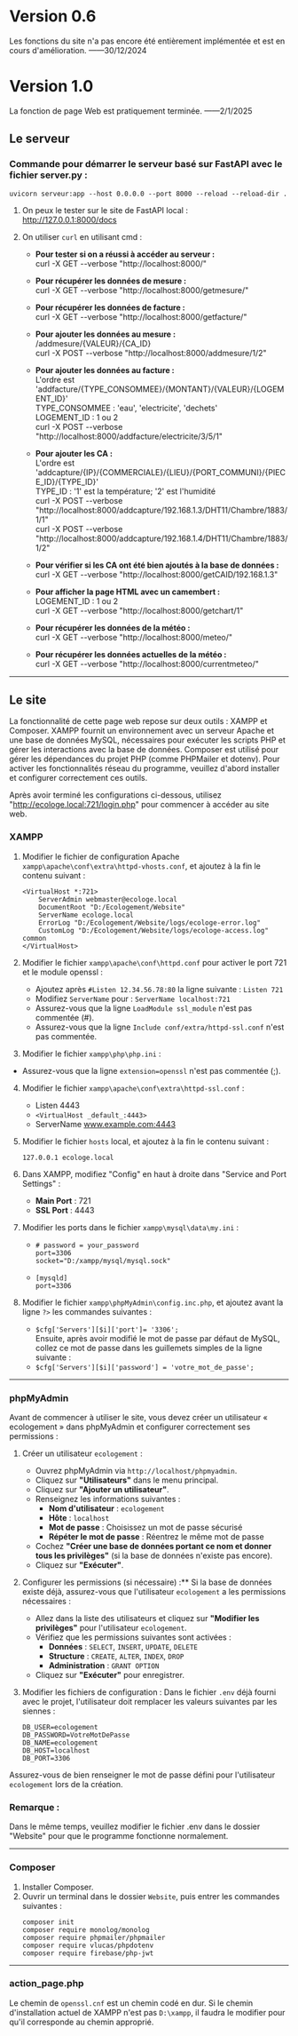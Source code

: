 # Version 0.6

Les fonctions du site n'a pas encore été entièrement implémentée et est en cours d'amélioration.   ——30/12/2024

# Version 1.0

La fonction de page Web est pratiquement terminée.   ——2/1/2025

## Le serveur

### Commande pour démarrer le serveur basé sur FastAPI avec le fichier server.py :
    uvicorn serveur:app --host 0.0.0.0 --port 8000 --reload --reload-dir .

1. On peux le tester sur le site de FastAPI local :  
    http://127.0.0.1:8000/docs

2. On utiliser `curl` en utilisant cmd :

    - **Pour tester si on a réussi à accéder au serveur :**  
        curl -X GET --verbose "http://localhost:8000/"

    - **Pour récupérer les données de mesure :**  
        curl -X GET --verbose "http://localhost:8000/getmesure/"

    - **Pour récupérer les données de facture :**  
        curl -X GET --verbose "http://localhost:8000/getfacture/"

    - **Pour ajouter les données au mesure :**  
        /addmesure/{VALEUR}/{CA_ID}  
        curl -X POST --verbose "http://localhost:8000/addmesure/1/2"

    - **Pour ajouter les données au facture :**  
        L'ordre est 'addfacture/{TYPE_CONSOMMEE}/{MONTANT}/{VALEUR}/{LOGEMENT_ID}'  
        TYPE_CONSOMMEE : 'eau', 'electricite', 'dechets'  
        LOGEMENT_ID : 1 ou 2  
        curl -X POST --verbose "http://localhost:8000/addfacture/electricite/3/5/1"

    - **Pour ajouter les CA :**  
        L'ordre est 'addcapture/{IP}/{COMMERCIALE}/{LIEU}/{PORT_COMMUNI}/{PIECE_ID}/{TYPE_ID}'  
        TYPE_ID : '1' est la température; '2' est l'humidité  
        curl -X POST --verbose "http://localhost:8000/addcapture/192.168.1.3/DHT11/Chambre/1883/1/1"  
        curl -X POST --verbose "http://localhost:8000/addcapture/192.168.1.4/DHT11/Chambre/1883/1/2"

    - **Pour vérifier si les CA ont été bien ajoutés à la base de données :**  
        curl -X GET --verbose "http://localhost:8000/getCAID/192.168.1.3"

    - **Pour afficher la page HTML avec un camembert :**  
        LOGEMENT_ID : 1 ou 2  
        curl -X GET --verbose "http://localhost:8000/getchart/1"

    - **Pour récupérer les données de la météo :**  
        curl -X GET --verbose "http://localhost:8000/meteo/"

    - **Pour récupérer les données actuelles de la météo :**  
        curl -X GET --verbose "http://localhost:8000/currentmeteo/"

---

## Le site

La fonctionnalité de cette page web repose sur deux outils : XAMPP et Composer. XAMPP fournit un environnement avec un serveur Apache et une base de données MySQL, nécessaires pour exécuter les scripts PHP et gérer les interactions avec la base de données. Composer est utilisé pour gérer les dépendances du projet PHP (comme PHPMailer et dotenv). Pour activer les fonctionnalités réseau du programme, veuillez d'abord installer et configurer correctement ces outils.

Après avoir terminé les configurations ci-dessous, utilisez "http://ecologe.local:721/login.php" pour commencer à accéder au site web.


### XAMPP

1. Modifier le fichier de configuration Apache `xampp\apache\conf\extra\httpd-vhosts.conf`, et ajoutez à la fin le contenu suivant :  
    ```
    <VirtualHost *:721>
        ServerAdmin webmaster@ecologe.local
        DocumentRoot "D:/Ecologement/Website"
        ServerName ecologe.local
        ErrorLog "D:/Ecologement/Website/logs/ecologe-error.log"
        CustomLog "D:/Ecologement/Website/logs/ecologe-access.log" common
    </VirtualHost>
    ```

2. Modifier le fichier `xampp\apache\conf\httpd.conf` pour activer le port 721 et le module openssl :  
    - Ajoutez après `#Listen 12.34.56.78:80` la ligne suivante : `Listen 721`  
    - Modifiez `ServerName` pour : `ServerName localhost:721`
    - Assurez-vous que la ligne `LoadModule ssl_module` n'est pas commentée (#).
    - Assurez-vous que la ligne `Include conf/extra/httpd-ssl.conf` n'est pas commentée.

3. Modifier le fichier `xampp\php\php.ini` :
  - Assurez-vous que la ligne `extension=openssl` n'est pas commentée (;).

4. Modifier le fichier `xampp\apache\conf\extra\httpd-ssl.conf` :  
    - Listen 4443  
    - `<VirtualHost _default_:4443>`  
    - ServerName www.example.com:4443

5. Modifier le fichier `hosts` local, et ajoutez à la fin le contenu suivant :  
    ```
    127.0.0.1 ecologe.local
    ```

6. Dans XAMPP, modifiez "Config" en haut à droite dans "Service and Port Settings" :  
    - **Main Port** : 721  
    - **SSL Port** : 4443  

7. Modifier les ports dans le fichier `xampp\mysql\data\my.ini` :  
    - ```
      # password = your_password  
      port=3306  
      socket="D:/xampp/mysql/mysql.sock"
      ```  
    - ```
      [mysqld]  
      port=3306
      ```

8. Modifier le fichier `xampp\phpMyAdmin\config.inc.php`, et ajoutez avant la ligne `?>` les commandes suivantes :  
    - `$cfg['Servers'][$i]['port']= '3306';`  
    Ensuite, après avoir modifié le mot de passe par défaut de MySQL, collez ce mot de passe dans les guillemets simples de la ligne suivante :  
    - `$cfg['Servers'][$i]['password'] = 'votre_mot_de_passe';`

---

### phpMyAdmin

Avant de commencer à utiliser le site, vous devez créer un utilisateur « ecologement » dans phpMyAdmin et configurer correctement ses permissions :


1. Créer un utilisateur `ecologement` :
    - Ouvrez phpMyAdmin via `http://localhost/phpmyadmin`.
    - Cliquez sur **"Utilisateurs"** dans le menu principal.
    - Cliquez sur **"Ajouter un utilisateur"**.
    - Renseignez les informations suivantes :
       - **Nom d'utilisateur** : `ecologement`
       - **Hôte** : `localhost`
       - **Mot de passe** : Choisissez un mot de passe sécurisé
       - **Répéter le mot de passe** : Réentrez le même mot de passe
    - Cochez **"Créer une base de données portant ce nom et donner tous les privilèges"** (si la base de données n'existe pas encore).
    - Cliquez sur **"Exécuter"**.

2. Configurer les permissions (si nécessaire) :**
Si la base de données existe déjà, assurez-vous que l'utilisateur `ecologement` a les permissions nécessaires :
    - Allez dans la liste des utilisateurs et cliquez sur **"Modifier les privilèges"** pour l'utilisateur `ecologement`.
    - Vérifiez que les permissions suivantes sont activées :
       - **Données** : `SELECT`, `INSERT`, `UPDATE`, `DELETE`
       - **Structure** : `CREATE`, `ALTER`, `INDEX`, `DROP`
       - **Administration** : `GRANT OPTION`
    - Cliquez sur **"Exécuter"** pour enregistrer.

3. Modifier les fichiers de configuration :
Dans le fichier `.env` déjà fourni avec le projet, l'utilisateur doit remplacer les valeurs suivantes par les siennes :
    ```
    DB_USER=ecologement
    DB_PASSWORD=VotreMotDePasse
    DB_NAME=ecologement
    DB_HOST=localhost
    DB_PORT=3306
    ```

Assurez-vous de bien renseigner le mot de passe défini pour l'utilisateur `ecologement` lors de la création.

### **Remarque :**
Dans le même temps, veuillez modifier le fichier .env dans le dossier "Website" pour que le programme fonctionne normalement.


---

### Composer

1. Installer Composer.  
2. Ouvrir un terminal dans le dossier `Website`, puis entrer les commandes suivantes :  
    ```
    composer init
    composer require monolog/monolog
    composer require phpmailer/phpmailer
    composer require vlucas/phpdotenv
    composer require firebase/php-jwt
    ```

---
### action_page.php
  Le chemin de `openssl.cnf` est un chemin codé en dur. Si le chemin d'installation actuel de XAMPP n'est pas `D:\xampp`, il faudra le modifier pour qu'il corresponde au chemin approprié.
